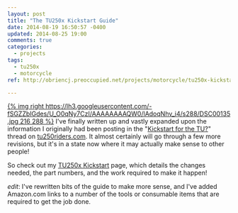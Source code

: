 ```yaml
---
layout: post
title: "The TU250x Kickstart Guide"
date: 2014-08-19 16:50:57 -0400
updated: 2014-08-25 19:00
comments: true
categories:
  - projects
tags:
  - tu250x
  - motorcycle
ref: http://obriencj.preoccupied.net/projects/motorcycle/tu250x-kickstart/

---
```


[{% img right https://lh3.googleusercontent.com/-fSGZZbIGdes/U_O0qNy7CzI/AAAAAAAAQW0/lAdoqNhv_i4/s288/DSC00135.jpg 216 288 %}](https://picasaweb.google.com/lh/photo/FNaKvuUKZWJIQsF4Q-ffZI90Bmq-8q5KVhdpQ6O0Fv4?feat=embedwebsite)
I've finally written up and vastly expanded upon the information I
originally had been posting in the "[Kickstart for the TU?][thread]"
thread on [tu250riders.com][forum]. It almost certainly will go
through a few more revisions, but it's in a state now where it may
actually make sense to other people!

So check out my
[TU250x Kickstart](/projects/motorcycle/tu250x-kickstart/) page, which
details the changes needed, the part numbers, and the work required to
make it happen!

*edit*: I've rewritten bits of the guide to make more sense, and I've
added Amazon.com links to a number of the tools or consumable items
that are required to get the job done.

[thread]: http://tu250riders.com/viewtopic.php?f=8&t=1809&start=21

[forum]: http://tu250riders.com/
